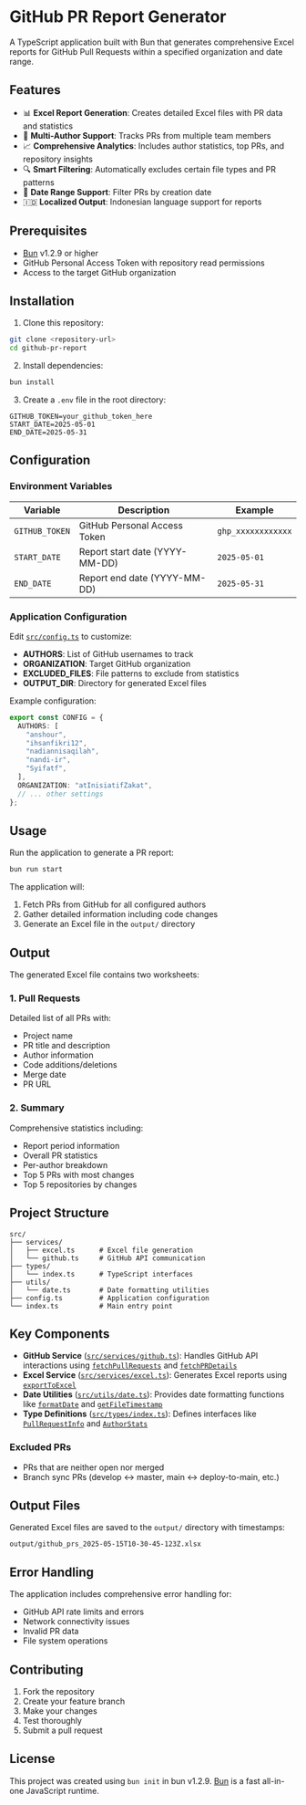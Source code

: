 # GitHub PR Report Generator

A TypeScript application built with Bun that generates comprehensive Excel reports for GitHub Pull Requests within a specified organization and date range.

## Features

- 📊 **Excel Report Generation**: Creates detailed Excel files with PR data and statistics
- 👥 **Multi-Author Support**: Tracks PRs from multiple team members
- 📈 **Comprehensive Analytics**: Includes author statistics, top PRs, and repository insights
- 🔍 **Smart Filtering**: Automatically excludes certain file types and PR patterns
- 📅 **Date Range Support**: Filter PRs by creation date
- 🇮🇩 **Localized Output**: Indonesian language support for reports

## Prerequisites

- [Bun](https://bun.sh) v1.2.9 or higher
- GitHub Personal Access Token with repository read permissions
- Access to the target GitHub organization

## Installation

1. Clone this repository:
```bash
git clone <repository-url>
cd github-pr-report
```

2. Install dependencies:
```bash
bun install
```

3. Create a `.env` file in the root directory:
```env
GITHUB_TOKEN=your_github_token_here
START_DATE=2025-05-01
END_DATE=2025-05-31
```

## Configuration

### Environment Variables

| Variable | Description | Example |
|----------|-------------|---------|
| `GITHUB_TOKEN` | GitHub Personal Access Token | `ghp_xxxxxxxxxxxx` |
| `START_DATE` | Report start date (YYYY-MM-DD) | `2025-05-01` |
| `END_DATE` | Report end date (YYYY-MM-DD) | `2025-05-31` |

### Application Configuration

Edit [`src/config.ts`](src/config.ts) to customize:

- **AUTHORS**: List of GitHub usernames to track
- **ORGANIZATION**: Target GitHub organization
- **EXCLUDED_FILES**: File patterns to exclude from statistics
- **OUTPUT_DIR**: Directory for generated Excel files

Example configuration:
```typescript
export const CONFIG = {
  AUTHORS: [
    "anshour",
    "ihsanfikri12",
    "nadiannisaqilah",
    "nandi-ir",
    "Syifatf",
  ],
  ORGANIZATION: "atInisiatifZakat",
  // ... other settings
};
```

## Usage

Run the application to generate a PR report:

```bash
bun run start
```

The application will:
1. Fetch PRs from GitHub for all configured authors
2. Gather detailed information including code changes
3. Generate an Excel file in the `output/` directory

## Output

The generated Excel file contains two worksheets:

### 1. Pull Requests
Detailed list of all PRs with:
- Project name
- PR title and description
- Author information
- Code additions/deletions
- Merge date
- PR URL

### 2. Summary
Comprehensive statistics including:
- Report period information
- Overall PR statistics
- Per-author breakdown
- Top 5 PRs with most changes
- Top 5 repositories by changes

## Project Structure

```
src/
├── services/
│   ├── excel.ts      # Excel file generation
│   └── github.ts     # GitHub API communication
├── types/
│   └── index.ts      # TypeScript interfaces
├── utils/
│   └── date.ts       # Date formatting utilities
├── config.ts         # Application configuration
└── index.ts          # Main entry point
```

## Key Components

- **GitHub Service** ([`src/services/github.ts`](src/services/github.ts)): Handles GitHub API interactions using [`fetchPullRequests`](src/services/github.ts) and [`fetchPRDetails`](src/services/github.ts)
- **Excel Service** ([`src/services/excel.ts`](src/services/excel.ts)): Generates Excel reports using [`exportToExcel`](src/services/excel.ts)
- **Date Utilities** ([`src/utils/date.ts`](src/utils/date.ts)): Provides date formatting functions like [`formatDate`](src/utils/date.ts) and [`getFileTimestamp`](src/utils/date.ts)
- **Type Definitions** ([`src/types/index.ts`](src/types/index.ts)): Defines interfaces like [`PullRequestInfo`](src/types/index.ts) and [`AuthorStats`](src/types/index.ts)

### Excluded PRs
- PRs that are neither open nor merged
- Branch sync PRs (develop ↔ master, main ↔ deploy-to-main, etc.)

## Output Files

Generated Excel files are saved to the `output/` directory with timestamps:
```
output/github_prs_2025-05-15T10-30-45-123Z.xlsx
```

## Error Handling

The application includes comprehensive error handling for:
- GitHub API rate limits and errors
- Network connectivity issues
- Invalid PR data
- File system operations

## Contributing

1. Fork the repository
2. Create your feature branch
3. Make your changes
4. Test thoroughly
5. Submit a pull request

## License

This project was created using `bun init` in bun v1.2.9. [Bun](https://bun.sh) is a fast all-in-one JavaScript runtime.